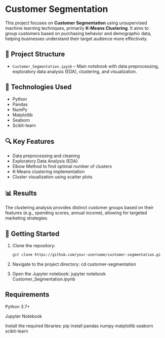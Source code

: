 # Customer Segmentation

This project focuses on **Customer Segmentation** using unsupervised machine learning techniques, primarily **K-Means Clustering**. It aims to group customers based on purchasing behavior and demographic data, helping businesses understand their target audience more effectively.

## 📂 Project Structure

- `Customer_Segmentation.ipynb` – Main notebook with data preprocessing, exploratory data analysis (EDA), clustering, and visualization.

## 🧠 Technologies Used

- Python
- Pandas
- NumPy
- Matplotlib
- Seaborn
- Scikit-learn

## 🔍 Key Features

- Data preprocessing and cleaning
- Exploratory Data Analysis (EDA)
- Elbow Method to find optimal number of clusters
- K-Means clustering implementation
- Cluster visualization using scatter plots

## 📊 Results

The clustering analysis provides distinct customer groups based on their features (e.g., spending scores, annual income), allowing for targeted marketing strategies.

## 🚀 Getting Started

1. Clone the repository:
   ```bash
   git clone https://github.com/your-username/customer-segmentation.git

2. Navigate to the project directory:
cd customer-segmentation

3. Open the Jupyter notebook:
jupyter notebook Customer_Segmentation.ipynb

## Requirements
Python 3.7+

Jupyter Notebook

Install the required libraries:
pip install pandas numpy matplotlib seaborn scikit-learn
